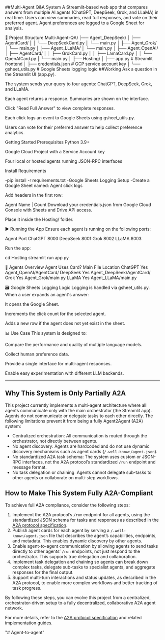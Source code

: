 ##Multi-Agent Q&A System
A Streamlit-based web app that compares answers from multiple AI agents (ChatGPT, DeepSeek, Grok, and LLaMA) in real time. Users can view summaries, read full responses, and vote on their preferred agent. Agent preferences are logged to a Google Sheet for analysis.

📂 Project Structure
Multi-Agent-QA/
├── Agent_DeepSeek/
│   ├── AgentCard/
│   │   └── DeepSeekCard.py
│   └── main.py
│
├── Agent_Grok/
│   └── main.py
│
├── Agent_LLaMA/
│   └── main.py
│
├── Agent_OpenAI/
│   ├── AgentCard/
│   │   ├── GrokCard.py
│   │   ├── LamaCard.py
│   │   └── OpenAICard.py
│   └── main.py
│
├── Hosting/
│   ├── app.py              # Streamlit frontend
│   ├── credentials.json    # GCP service account key
│   └── gsheet_utils.py     # Google Sheets logging logic
##Working
Ask a question in the Streamlit UI (app.py).

The system sends your query to four agents: ChatGPT, DeepSeek, Grok, and LLaMA.

Each agent returns a response. Summaries are shown on the interface.

Click "Read Full Answer" to view complete responses.

Each click logs an event to Google Sheets using gsheet_utils.py.

Users can vote for their preferred answer to help collect preference analytics.

Getting Started
Prerequisites
Python 3.9+

Google Cloud Project with a Service Account key

Four local or hosted agents running JSON-RPC interfaces

Install Requirements

-pip install -r requirements.txt
-Google Sheets Logging Setup
-Create a Google Sheet named: Agent click logs

Add headers in the first row:

Agent Name | Count
Download your credentials.json from Google Cloud Console with Sheets and Drive API access.

Place it inside the Hosting/ folder.

▶️ Running the App
Ensure each agent is running on the following ports:

Agent	Port
ChatGPT	8000
DeepSeek	8001
Grok	8002
LLaMA	8003

Run the app:

cd Hosting
streamlit run app.py

🧠 Agents Overview
Agent	Uses Card?	Main File Location
ChatGPT	Yes	Agent_OpenAI/AgentCard/
DeepSeek	Yes	Agent_DeepSeek/AgentCard/
Grok	Yes	Agent_Grok/main.py
LLaMA	Yes	Agent_LLaMA/main.py

🗃️ Google Sheets Logging Logic
Logging is handled via gsheet_utils.py. When a user expands an agent's answer:

It opens the Google Sheet.

Increments the click count for the selected agent.

Adds a new row if the agent does not yet exist in the sheet.

📊 Use Case
This system is designed to:

Compare the performance and quality of multiple language models.

Collect human preference data.

Provide a single interface for multi-agent responses.

Enable easy experimentation with different LLM backends.


---

## Why This System is Only Partially A2A

This project currently implements a multi-agent architecture where all agents communicate only with the main orchestrator (the Streamlit app). Agents do not communicate or delegate tasks to each other directly. The following limitations prevent it from being a fully Agent2Agent (A2A) system:

- Centralized orchestration: All communication is routed through the orchestrator, not directly between agents.
- No agent discovery: Agents are hardcoded and do not use dynamic discovery mechanisms such as agent cards (`/.well-known/agent.json`).
- No standardized A2A task schema: The system uses custom or JSON-RPC interfaces, not the A2A protocol’s standardized `/run` endpoint and message format.
- No task delegation or chaining: Agents cannot delegate sub-tasks to other agents or collaborate on multi-step workflows.

## How to Make This System Fully A2A-Compliant

To achieve full A2A compliance, consider the following steps:

1. Implement the A2A protocol’s `/run` endpoint for all agents, using the standardized JSON schema for tasks and responses as described in the [A2A protocol specification](https://google.github.io/A2A/).
2. Publish agent cards for each agent by serving a `/.well-known/agent.json` file that describes the agent’s capabilities, endpoints, and metadata. This enables dynamic discovery by other agents.
3. Enable agent-to-agent communication by allowing agents to send tasks directly to other agents’ `/run` endpoints, not just respond to the orchestrator. This supports true delegation and collaboration.
4. Implement task delegation and chaining so agents can break down complex tasks, delegate sub-tasks to specialist agents, and aggregate responses for the final output.
5. Support multi-turn interactions and status updates, as described in the A2A protocol, to enable more complex workflows and better tracking of task progress.

By following these steps, you can evolve this project from a centralized, orchestrator-driven setup to a fully decentralized, collaborative A2A agent network.

For more details, refer to the [A2A protocol specification](https://google.github.io/A2A/) and related implementation guides.


"# Agent-to-agent" 
